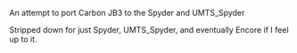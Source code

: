 An attempt to port Carbon JB3 to the Spyder and UMTS_Spyder

Stripped down for just Spyder, UMTS_Spyder, and eventually Encore if I feel up to it.
